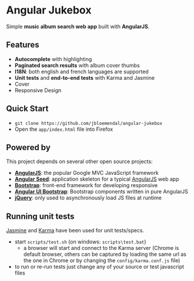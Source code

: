 # Angular Jukebox

Simple **music album search web app** built with **AngularJS**.

## Features ##

* **Autocomplete** with highlighting
* **Paginated search results** with album cover thumbs
* **I18N**: both english and french languages are supported
* **Unit tests** and **end-to-end tests** with Karma and Jasmine
* Cover
* Responsive Design

## Quick Start ##

* `git clone https://github.com/jbloemendal/angular-jukebox`
* Open the `app/index.html` file into Firefox


## Powered by ##

This project depends on several other open source projects:

* **[AngularJS](http://angularjs.org/)**: the popular Google MVC JavaScript framework
* **[Angular Seed](https://github.com/angular/angular-seed)**: application skeleton for a typical [AngularJS](http://angularjs.org/) web app
* **[Bootstrap](Bootstrap)**: front-end framework for developing responsive
* **[Angular UI Bootstrap](http://angular-ui.github.io/bootstrap/)**: Bootstrap components written in pure AngularJS
* **[jQuery](http://jquery.com/)**: only used to asynchronously load JS files at runtime


## Running unit tests

[Jasmine](http://pivotal.github.com/jasmine/) and
[Karma](http://karma-runner.github.io) have been used for unit tests/specs.

* start `scripts/test.sh` (on windows: `scripts\test.bat`)
  * a browser will start and connect to the Karma server (Chrome is default browser, others can be captured by loading the same url as the one in Chrome or by changing the `config/karma.conf.js` file)
* to run or re-run tests just change any of your source or test javascript files